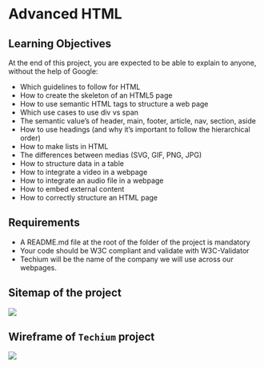 # Advanced HTML

## Learning Objectives
At the end of this project, you are expected to be able to explain to anyone, without the help of Google:

*   Which guidelines to follow for HTML
*   How to create the skeleton of an HTML5 page
*   How to use semantic HTML tags to structure a web page
*   Which use cases to use div vs span
*   The semantic value’s of header, main, footer, article, nav, section, aside
*   How to use headings (and why it’s important to follow the hierarchical order)
*   How to make lists in HTML
*   The differences between medias (SVG, GIF, PNG, JPG)
*   How to structure data in a table
*   How to integrate a video in a webpage
*   How to integrate an audio file in a webpage
*   How to embed external content
*   How to correctly structure an HTML page

## Requirements
*   A README.md file at the root of the folder of the project is mandatory
*   Your code should be W3C compliant and validate with W3C-Validator
*   Techium will be the name of the company we will use across our webpages.

## Sitemap of the project
![](https://media.discordapp.net/attachments/1130868842197962864/1171741003850448936/Sitemap_of_the_project.png?ex=655dc7d9&is=654b52d9&hm=478f4cc0bfead4fee8744a6148ecc735978b3afea5505fa8ae4c458d805c0435&=)

## Wireframe of `Techium` project
![](https://media.discordapp.net/attachments/1130868842197962864/1171741065536090123/Wireframe_of_Techium_project.png?ex=655dc7e7&is=654b52e7&hm=2c0354bf01747078bed3e3e8add610766525a6fb5caf44414548baa68ff345c0&=&width=238&height=660)
